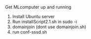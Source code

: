 Get MLcomputer up and running
1) Install Ubuntu server
2) Run installScript2.1.sh in sudo -i
3) domainjoin (dont use domainjoin.sh)
4) run conf-sssd.sh

 
